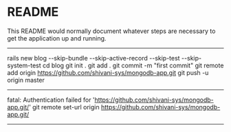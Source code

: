# README

This README would normally document whatever steps are necessary to get the
application up and running.

-------------------------------------------------------------------------------------

rails new blog --skip-bundle --skip-active-record --skip-test --skip-system-test
cd blog
git init .
git add .
git commit -m "first commit"
git remote add origin https://github.com/shivani-sys/mongodb-app.git
git push -u origin master

-------------------------------------------------------------------------------------
fatal: Authentication failed for 'https://github.com/shivani-sys/mongodb-app.git/'
       git remote set-url origin https://github.com/shivani-sys/mongodb-app.git/

-------------------------------------------------------------------------------------
